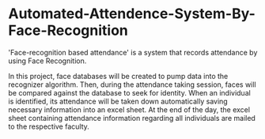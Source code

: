 # Automated-Attendence-System-By-Face-Recognition
'Face-recognition based attendance' is a system that records attendance by using Face Recognition.

In this project, face databases
will be created to pump data into the recognizer algorithm. Then, during the attendance
taking session, faces will be compared against the database to seek for identity. When an
individual is identified, its attendance will be taken down automatically saving necessary
information into an excel sheet. At the end of the day, the excel sheet containing attendance
information regarding all individuals are mailed to the respective faculty.


